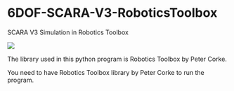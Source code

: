 # 6DOF-SCARA-V3-RoboticsToolbox
 SCARA V3 Simulation in Robotics Toolbox
 
 <img src="robot.gif">

The library used in this python program is Robotics Toolbox by Peter Corke.

You need to have Robotics Toolbox library by Peter Corke to run the program.
